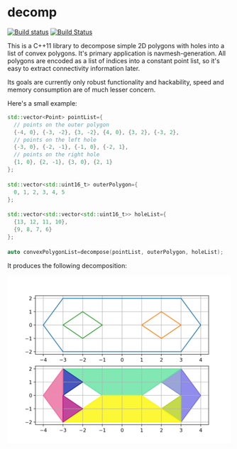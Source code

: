 # decomp

[![Build status](https://ci.appveyor.com/api/projects/status/485fudsl4vv5ikfy?svg=true)](https://ci.appveyor.com/project/ltjax/decomp)
[![Build Status](https://travis-ci.org/Gjacquenot/decomp.svg?branch=master)](https://travis-ci.org/Gjacquenot/decomp)

This is a C++11 library to decompose simple 2D polygons with holes into a list of convex polygons.
It's primary application is navmesh-generation. All polygons are encoded as a list of indices
into a constant point list, so it's easy to extract connectivity information later.

Its goals are currently only robust functionality and hackability,
speed and memory consumption are of much lesser concern.

Here's a small example:

```C++
std::vector<Point> pointList={
  // points on the outer polygon
  {-4, 0}, {-3, -2}, {3, -2}, {4, 0}, {3, 2}, {-3, 2},
  // points on the left hole
  {-3, 0}, {-2, -1}, {-1, 0}, {-2, 1},
  // points on the right hole
  {1, 0}, {2, -1}, {3, 0}, {2, 1}
};

std::vector<std::uint16_t> outerPolygon={
  0, 1, 2, 3, 4, 5
};

std::vector<std::vector<std::uint16_t>> holeList={
  {13, 12, 11, 10},
  {9, 8, 7, 6}
};

auto convexPolygonList=decompose(pointList, outerPolygon, holeList);
```

It produces the following decomposition:

![](demo/demo.png)

